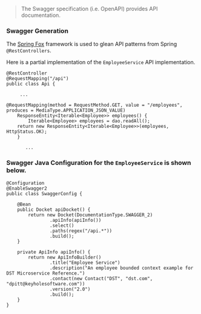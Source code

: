 > The Swagger specification (i.e. OpenAPI) provides API documentation.

### Swagger Generation 

The [Spring Fox](http://springfox.github.io/springfox) framework is used to glean API patterns from Spring `@RestControllers`.

Here is a partial implementation of the `EmployeeService` API implementation. 

    @RestController
    @RequestMapping("/api")
    public class Api {

         ...
  
    @RequestMapping(method = RequestMethod.GET, value = "/employees", produces = MediaType.APPLICATION_JSON_VALUE)
        ResponseEntity<Iterable<Employee>> employees() {
        	Iterable<Employee> employees = dao.readAll();
        return new ResponseEntity<Iterable<Employee>>(employees, HttpStatus.OK);
        }
    
           ...

### Swagger Java Configuration for the `EmployeeService` is shown below. 

    @Configuration
    @EnableSwagger2
    public class SwaggerConfig {
    
    	@Bean
        public Docket apiDocket() {
            return new Docket(DocumentationType.SWAGGER_2)
                    .apiInfo(apiInfo())
                    .select()
                    .paths(regex("/api.*"))
                    .build();
        }
         
        private ApiInfo apiInfo() {
            return new ApiInfoBuilder()
                    .title("Employee Service")
                    .description("An employee bounded context example for DST Microservice Reference.")
                    .contact(new Contact("DST", "dst.com", "dpitt@keyholesoftware.com"))
                    .version("2.0")
                    .build();
        }
    }
